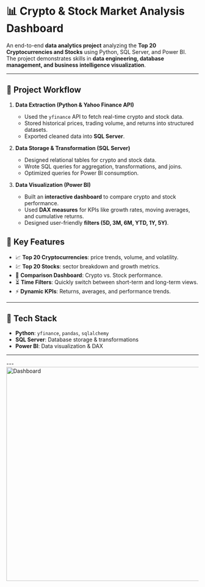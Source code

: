 # 📊 Crypto & Stock Market Analysis Dashboard

An end-to-end **data analytics project** analyzing the **Top 20 Cryptocurrencies and Stocks** using Python, SQL Server, and Power BI.  
The project demonstrates skills in **data engineering, database management, and business intelligence visualization**.

---

## 🔹 Project Workflow

1. **Data Extraction (Python & Yahoo Finance API)**
   - Used the `yfinance` API to fetch real-time crypto and stock data.
   - Stored historical prices, trading volume, and returns into structured datasets.
   - Exported cleaned data into **SQL Server**.

2. **Data Storage & Transformation (SQL Server)**
   - Designed relational tables for crypto and stock data.
   - Wrote SQL queries for aggregation, transformations, and joins.
   - Optimized queries for Power BI consumption.

3. **Data Visualization (Power BI)**
   - Built an **interactive dashboard** to compare crypto and stock performance.
   - Used **DAX measures** for KPIs like growth rates, moving averages, and cumulative returns.
   - Designed user-friendly **filters (5D, 3M, 6M, YTD, 1Y, 5Y)**.




## 🔹 Key Features
- 📈 **Top 20 Cryptocurrencies**: price trends, volume, and volatility.
- 💹 **Top 20 Stocks**: sector breakdown and growth metrics.
- 🔄 **Comparison Dashboard**: Crypto vs. Stock performance.
- ⏳ **Time Filters**: Quickly switch between short-term and long-term views.
- ⚡ **Dynamic KPIs**: Returns, averages, and performance trends.

---

## 🔹 Tech Stack
- **Python**: `yfinance`, `pandas`, `sqlalchemy`
- **SQL Server**: Database storage & transformations
- **Power BI**: Data visualization & DAX

---

---<img width="994" height="559" alt="Dashboard" src="https://github.com/user-attachments/assets/338baa1c-8811-4483-ace5-b3753c5bd406" />

